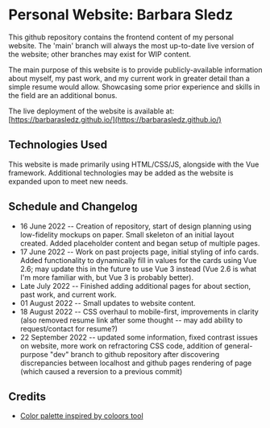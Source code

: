 # Personal Website: Barbara Sledz

This github repository contains the frontend content of my personal website. The 'main' branch will always the most up-to-date live version of the website; other branches may exist for WIP content. 

The main purpose of this website is to provide publicly-available information about myself, my past work, and my current work in greater detail than a simple resume would allow. Showcasing some prior experience and skills in the field are an additional bonus.

The live deployment of the website is available at: [https://barbarasledz.github.io/](https://barbarasledz.github.io/)

## Technologies Used
This website is made primarily using HTML/CSS/JS, alongside with the Vue framework. Additional technologies may be added as the website is expanded upon to meet new needs. 


## Schedule and Changelog
- 16 June 2022 -- Creation of repository, start of design planning using low-fidelity mockups on paper. Small skeleton of an initial layout created. Added placeholder content and began setup of multiple pages.
- 17 June 2022 -- Work on past projects page, initial styling of info cards. Added functionality to dynamically fill in values for the cards using Vue 2.6; may update this in the future to use Vue 3 instead (Vue 2.6 is what I'm more familiar with, but Vue 3 is probably better).
- Late July 2022 -- Finished adding additional pages for about section, past work, and current work. 
- 01 August 2022 -- Small updates to website content.
- 18 August 2022 -- CSS overhaul to mobile-first, improvements in clarity (also removed resume link after some thought -- may add ability to request/contact for resume?)
- 22 September 2022 -- updated some information, fixed contrast issues on website, more work on refractoring CSS code, addition of general-purpose "dev" branch to github repository after discovering discrepancies between localhost and github pages rendering of page (which caused a reversion to a previous commit)

## Credits
 - [Color palette inspired by coloors tool](https://coolors.co/e7ecef-6096ba-a3cef1-272635-001011) 
